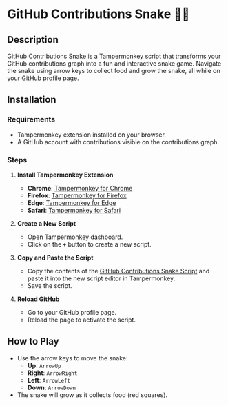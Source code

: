 # GitHub Contributions Snake 🐍🍎





## Description

GitHub Contributions Snake is a Tampermonkey script that transforms your GitHub contributions graph into a fun and interactive snake game. Navigate the snake using arrow keys to collect food and grow the snake, all while on your GitHub profile page.

## Installation

### Requirements

- Tampermonkey extension installed on your browser.
- A GitHub account with contributions visible on the contributions graph.

### Steps

1. **Install Tampermonkey Extension**

   - **Chrome**: [Tampermonkey for Chrome](https://chrome.google.com/webstore/detail/tampermonkey/dhdgffkkebhmkfjojejmpbldmpobfkfo)
   - **Firefox**: [Tampermonkey for Firefox](https://addons.mozilla.org/en-US/firefox/addon/tampermonkey/)
   - **Edge**: [Tampermonkey for Edge](https://www.microsoft.com/store/productId/9NBLGGH5162S)
   - **Safari**: [Tampermonkey for Safari](https://apps.apple.com/us/app/tampermonkey/id1482490089)

2. **Create a New Script**

   - Open Tampermonkey dashboard.
   - Click on the **`+`** button to create a new script.

3. **Copy and Paste the Script**

   - Copy the contents of the [GitHub Contributions Snake Script](#script) and paste it into the new script editor in Tampermonkey.
   - Save the script.

4. **Reload GitHub**

   - Go to your GitHub profile page.
   - Reload the page to activate the script.

## How to Play

- Use the arrow keys to move the snake:
  - **Up**: `ArrowUp`
  - **Right**: `ArrowRight`
  - **Left**: `ArrowLeft`
  - **Down**: `ArrowDown`
- The snake will grow as it collects food (red squares).


